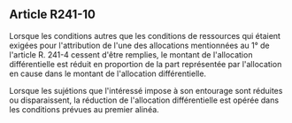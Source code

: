 ## Article R241-10

Lorsque les conditions autres que les conditions de ressources qui étaient exigées pour l'attribution de l'une
des allocations mentionnées au 1° de l'article R. 241-4 cessent d'être remplies, le montant de l'allocation
différentielle est réduit en proportion de la part représentée par l'allocation en cause dans le montant de
l'allocation différentielle.

Lorsque les sujétions que l'intéressé impose à son entourage sont réduites ou disparaissent, la réduction de
l'allocation différentielle est opérée dans les conditions prévues au premier alinéa.


